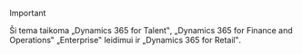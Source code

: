 > [!IMPORTANT]
> Ši tema taikoma „Dynamics 365 for Talent‟, „Dynamics 365 for Finance and Operations‟ „Enterprise‟ leidimui ir „Dynamics 365 for Retail‟. 
